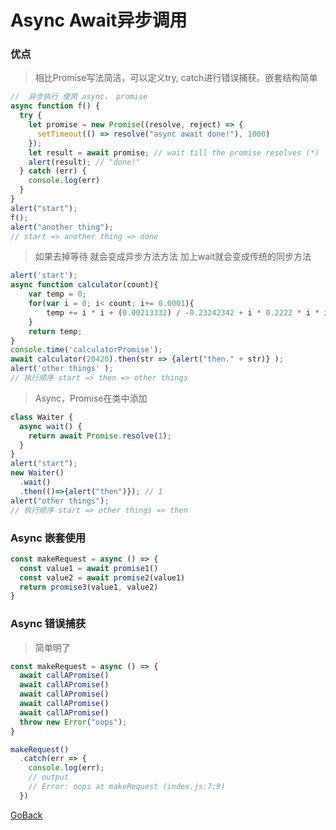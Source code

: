 # Async Await异步调用 
### 优点
> 相比Promise写法简洁，可以定义try, catch进行错误捕获。嵌套结构简单

```javascript
//  异步执行 使用 async， promise
async function f() { 
  try {
    let promise = new Promise((resolve, reject) => {
      setTimeout(() => resolve("async await done!"), 1000)
    }); 
    let result = await promise; // wait till the promise resolves (*) 
    alert(result); // "done!"
  } catch (err) {
    console.log(err)
  }
} 
alert("start");
f(); 
alert("another thing");
// start => another thing => done
```

> 如果去掉等待 就会变成异步方法方法 
> 加上wait就会变成传统的同步方法
```javascript
alert('start'); 
async function calculator(count){
	var temp = 0;
	for(var i = 0; i< count; i+= 0.0001){
		temp += i * i + (0.00213332) / -0.23242342 + i * 0.2222 * i * i + (0.00213332) / -0.23242342 + i * 0.2222 ;
	}
	return temp;
}    
console.time('calculatorPromise');
await calculator(20420).then(str => {alert("then." + str)} );
alert('other things' ); 
// 执行顺序 start => then => other things 
```

> Async，Promise在类中添加
```javascript 
class Waiter {
  async wait() {
    return await Promise.resolve(1);
  }
} 
alert("start");
new Waiter()
  .wait()
  .then(()=>{alert("then")}); // 1
alert("other things");
// 执行顺序 start => other things => then
```

### Async 嵌套使用
```javascript
const makeRequest = async () => {
  const value1 = await promise1()
  const value2 = await promise2(value1)
  return promise3(value1, value2)
}
```

### Async 错误捕获
> 简单明了
```javascript
const makeRequest = async () => {
  await callAPromise()
  await callAPromise()
  await callAPromise()
  await callAPromise()
  await callAPromise()
  throw new Error("oops");
}

makeRequest()
  .catch(err => {
    console.log(err);
    // output
    // Error: oops at makeRequest (index.js:7:9)
  })
```

[GoBack](https://github.com/wanjingzhang/Self-Training/tree/master/02HTML/2JS/ES6)